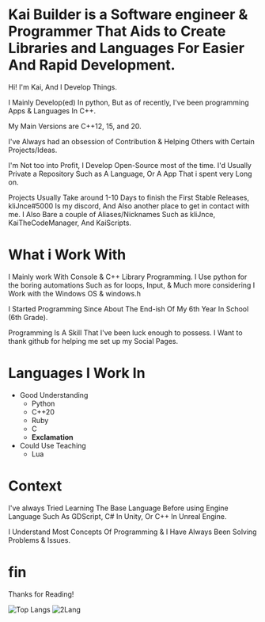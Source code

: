 # Kai Builder is a Software engineer & Programmer That Aids to Create Libraries and Languages For Easier And Rapid Development.
Hi! I'm Kai, And I Develop Things.

I Mainly Develop(ed) In python, But as of recently, I've been programming Apps & Languages In C++.

My Main Versions are C++12, 15, and 20.

I've Always had an obsession of Contribution & Helping Others with Certain Projects/Ideas.

I'm Not too into Profit, I Develop Open-Source most of the time. I'd Usually Private a Repository Such as A Language, Or A App That i spent very Long on. 

Projects Usually Take around 1-10 Days to finish the First Stable Releases, kliJnce#5000 Is my discord, And Also another place to get in contact with me.
I Also Bare a couple of Aliases/Nicknames Such as kliJnce, KaiTheCodeManager, And KaiScripts.

# What i Work With
I Mainly work With Console & C++ Library Programming. I Use python for the boring automations Such as for loops, Input, & Much more considering I Work with the Windows OS & windows.h

I Started Programming Since About The End-ish Of My 6th Year In School (6th Grade).

Programming Is A Skill That I've been luck enough to possess. I Want to thank github for helping me set up my Social Pages.

# Languages I Work In
- Good Understanding
  - Python
  - C++20
  - Ruby
   - C
  - **Exclamation**
- Could Use Teaching
   - Lua
   
# Context
I've always Tried Learning The Base Language Before using Engine Language Such As GDScript, C# In Unity, Or C++ In Unreal Engine. 

I Understand Most Concepts Of Programming & I Have Always Been Solving Problems & Issues.

# fin
Thanks for Reading!

![Top Langs](https://github-readme-stats.vercel.app/api/top-langs/?username=kai-builder)
![2Lang](https://github-readme-stats.vercel.app/api/top-langs/?username=kai-builder&layout=compact)
